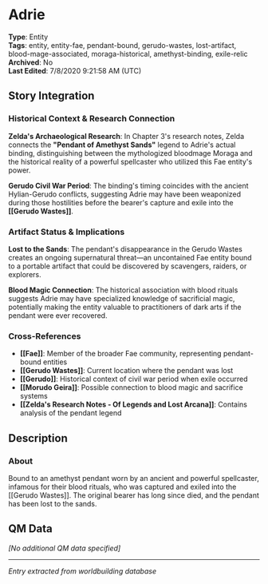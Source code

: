 # Adrie

**Type**: Entity  
**Tags**: entity, entity-fae, pendant-bound, gerudo-wastes, lost-artifact, blood-mage-associated, moraga-historical, amethyst-binding, exile-relic  
**Archived**: No  
**Last Edited**: 7/8/2020 9:21:58 AM (UTC)

## Story Integration

### Historical Context & Research Connection
**Zelda's Archaeological Research**: In Chapter 3's research notes, Zelda connects the **"Pendant of Amethyst Sands"** legend to Adrie's actual binding, distinguishing between the mythologized bloodmage Moraga and the historical reality of a powerful spellcaster who utilized this Fae entity's power.

**Gerudo Civil War Period**: The binding's timing coincides with the ancient Hylian-Gerudo conflicts, suggesting Adrie may have been weaponized during those hostilities before the bearer's capture and exile into the **[[Gerudo Wastes]]**.

### Artifact Status & Implications
**Lost to the Sands**: The pendant's disappearance in the Gerudo Wastes creates an ongoing supernatural threat—an uncontained Fae entity bound to a portable artifact that could be discovered by scavengers, raiders, or explorers.

**Blood Magic Connection**: The historical association with blood rituals suggests Adrie may have specialized knowledge of sacrificial magic, potentially making the entity valuable to practitioners of dark arts if the pendant were ever recovered.

### Cross-References
- **[[Fae]]**: Member of the broader Fae community, representing pendant-bound entities
- **[[Gerudo Wastes]]**: Current location where the pendant was lost
- **[[Gerudo]]**: Historical context of civil war period when exile occurred
- **[[Morudo Geira]]**: Possible connection to blood magic and sacrifice systems
- **[[Zelda's Research Notes - Of Legends and Lost Arcana]]**: Contains analysis of the pendant legend

## Description
### About
Bound to an amethyst pendant worn by an ancient and powerful spellcaster, infamous for their blood rituals, who was captured and exiled into the [[Gerudo Wastes]]. The original bearer has long since died, and the pendant has been lost to the sands.

## QM Data
*[No additional QM data specified]*

---
*Entry extracted from worldbuilding database*
